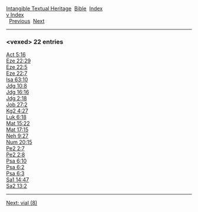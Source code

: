 [Intangible Textual Heritage](../../index)  [Bible](../index) 
[Index](index)   
[v Index](_v_)  
  [Previous](c12110)  [Next](c12112) 

------------------------------------------------------------------------

### &lt;vexed&gt; 22 entries

[Act 5:16](../kjv/act005.htm#016)  
[Eze 22:29](../kjv/eze022.htm#029)  
[Eze 22:5](../kjv/eze022.htm#005)  
[Eze 22:7](../kjv/eze022.htm#007)  
[Isa 63:10](../kjv/isa063.htm#010)  
[Jdg 10:8](../kjv/jdg010.htm#008)  
[Jdg 16:16](../kjv/jdg016.htm#016)  
[Jdg 2:18](../kjv/jdg002.htm#018)  
[Job 27:2](../kjv/job027.htm#002)  
[Kg2 4:27](../kjv/kg2004.htm#027)  
[Luk 6:18](../kjv/luk006.htm#018)  
[Mat 15:22](../kjv/mat015.htm#022)  
[Mat 17:15](../kjv/mat017.htm#015)  
[Neh 9:27](../kjv/neh009.htm#027)  
[Num 20:15](../kjv/num020.htm#015)  
[Pe2 2:7](../kjv/pe2002.htm#007)  
[Pe2 2:8](../kjv/pe2002.htm#008)  
[Psa 6:10](../kjv/psa006.htm#010)  
[Psa 6:2](../kjv/psa006.htm#002)  
[Psa 6:3](../kjv/psa006.htm#003)  
[Sa1 14:47](../kjv/sa1014.htm#047)  
[Sa2 13:2](../kjv/sa2013.htm#002)  

------------------------------------------------------------------------

[Next: vial (8)](c12112)
